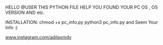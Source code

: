 HELLO @USER
THIS PYTHON FILE HELP YOU FOUND YOUR PC OS , OS VERSION AND etc.

INSTALLATION:
chmod +x pc_info.py
python3 pc_info.py
and Seem Your Info :)

www.instagram.com/adilaxmdv
